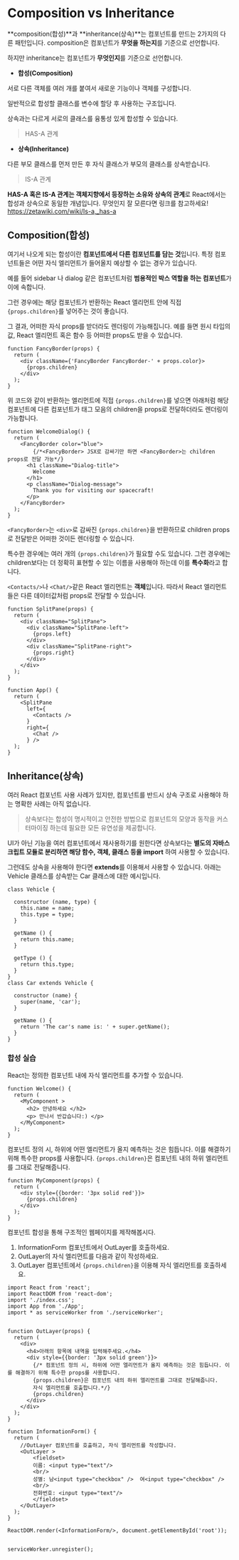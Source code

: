 # Composition vs Inheritance

**composition(합성)**과 **inheritance(상속)**는 컴포넌트를 만드는 2가지의 다른 패턴입니다. composition은 컴포넌트가 **무엇을 하는지**를 기준으로 선언합니다. 

하지만 inheritance는 컴포넌트가 **무엇인지**를 기준으로 선언합니다.

- **합성(Composition)**

서로 다른 객체를 여러 개를 붙여서 새로운 기능이나 객체를 구성합니다.

일반적으로 합성할 클래스를 변수에 할당 후 사용하는 구조입니다.

상속과는 다르게 서로의 클래스를 융통성 있게 합성할 수 있습니다.

> HAS-A 관계

- **상속(Inheritance)**

다른 부모 클래스를 먼저 만든 후 자식 클래스가 부모의 클래스를 상속받습니다.

> IS-A 관계

**HAS-A 혹은 IS-A 관계는 객체지향에서 등장하는 소유와 상속의 관계**로 React에서는 합성과 상속으로 동일한 개념입니다. 무엇인지 잘 모른다면 링크를 참고하세요!
<https://zetawiki.com/wiki/Is-a,_has-a>

## Composition(합성)

여기서 나오게 되는 합성이란 **컴포넌트에서 다른 컴포넌트를 담는 것**입니다. 특정 컴포넌트들은 어떤 자식 엘리먼트가 들어올지 예상할 수 없는 경우가 있습니다. 

예를 들어 sidebar 나 dialog 같은 컴포넌트처럼 **범용적인 박스 역할을 하는 컴포넌트**가 이에 속합니다.

그런 경우에는 해당 컴포넌트가 반환하는 React 엘리먼트 안에 직접 ```{props.children}```를 넣어주는 것이 좋습니다. 

그 결과, 어떠한 자식 props를 받더라도 렌더링이 가능해집니다. 예를 들면 원시 타입의 값, React 엘리먼트 혹은 함수 등 어떠한 props도 받을 수 있습니다.
```
function FancyBorder(props) {
  return (
    <div className={'FancyBorder FancyBorder-' + props.color}>
      {props.children}
    </div>
  );
}
```

위 코드와 같이 반환하는 엘리먼트에 직접 ```{props.children}```를 넣으면 아래처럼 해당 컴포넌트에 다른 컴포넌트가 태그 모음의 children을 props로 전달하더라도 렌더링이 가능합니다.
```
function WelcomeDialog() {
  return (
    <FancyBorder color="blue">
        {/*<FancyBorder> JSX로 감싸기만 하면 <FancyBorder>는 children props로 전달 가능*/}
      <h1 className="Dialog-title">
        Welcome
      </h1>
      <p className="Dialog-message">
        Thank you for visiting our spacecraft!
      </p>
    </FancyBorder>
  );
}
```

```<FancyBorder>```는 ```<div>```로 감싸진 ```{props.children}```을 반환하므로 children props로 전달받은 어떠한 것이든 렌더링할 수 있습니다. 

특수한 경우에는 여러 개의 ```{props.children}```가 필요할 수도 있습니다. 그런 경우에는 children보다는 더 정확히 표현할 수 있는 이름을 사용해야 하는데 이를 **특수화**라고 합니다.

```<Contacts/>```나 ```<Chat/>```같은 React 엘리먼트는 **객체**입니다. 따라서 React 엘리먼트들은 다른 데이터값처럼 props로 전달할 수 있습니다.
```
function SplitPane(props) {
  return (
    <div className="SplitPane">
      <div className="SplitPane-left">
        {props.left}
      </div>
      <div className="SplitPane-right">
        {props.right}
      </div>
    </div>
  );
}

function App() {
  return (
    <SplitPane
      left={
        <Contacts />
      }
      right={
        <Chat />
      } />
  );
}
```

## Inheritance(상속)

여러 React 컴포넌트 사용 사례가 있지만, 컴포넌트를 반드시 상속 구조로 사용해야 하는 명확한 사례는 아직 없습니다.

> 상속보다는 합성이 명시적이고 안전한 방법으로 컴포넌트의 모양과 동작을 커스터마이징 하는데 필요한 모든 유연성을 제공합니다.

UI가 아닌 기능을 여러 컴포넌트에서 재사용하기를 원한다면 상속보다는 **별도의 자바스크립트 모듈로 분리하면 해당 함수, 객체, 클래스 등을 import** 하여 사용할 수 있습니다.

그런데도 상속을 사용해야 한다면 **extends**를 이용해서 사용할 수 있습니다. 아래는 Vehicle 클래스를 상속받는 Car 클래스에 대한 예시입니다.
```
class Vehicle {

  constructor (name, type) {
    this.name = name;
    this.type = type;
  }

  getName () {
    return this.name;
  }

  getType () {
    return this.type;
  }
}
class Car extends Vehicle {

  constructor (name) {
    super(name, 'car');
  }

  getName () {
    return 'The car's name is: ' + super.getName();
  }
}
```

### 합성 실습

React는 정의한 컴포넌트 내에 자식 엘리먼트를 추가할 수 있습니다.
```
function Welcome() {
  return (
    <MyComponent >
      <h2> 안녕하세요 </h2>
      <p> 만나서 반갑습니다:) </p>
    </MyComponent>
  );
}
```

컴포넌트 정의 시, 하위에 어떤 엘리먼트가 올지 예측하는 것은 힘듭니다. 이를 해결하기 위해 특수한 props를 사용합니다. ```{props.children}```은 컴포넌트 내의 하위 엘리먼트를 그대로 전달해줍니다.
```
function MyComponent(props) {
  return (
    <div style={{border: '3px solid red'}}>
      {props.children}
    </div>
  );
}
```

컴포넌트 합성을 통해 구조적인 웹페이지를 제작해봅시다.

1. InformationForm 컴포넌트에서 OutLayer를 호출하세요.
2. OutLayer의 자식 엘리먼트를 다음과 같이 작성하세요.
3. OutLayer 컴포넌트에서 ```{props.children}```을 이용해 자식 엘리먼트를 호출하세요.

```
import React from 'react';
import ReactDOM from 'react-dom';
import './index.css';
import App from './App';
import * as serviceWorker from './serviceWorker';


function OutLayer(props) {
  return (
    <div>
      <h4>아래의 항목에 내역을 입력해주세요.</h4>
      <div style={{border: '3px solid green'}}>
        {/* 컴포넌트 정의 시, 하위에 어떤 엘리먼트가 올지 예측하는 것은 힘듭니다. 이를 해결하기 위해 특수한 props를 사용합니다. 
        {props.children}은 컴포넌트 내의 하위 엘리먼트를 그대로 전달해줍니다.
        자식 엘리먼트를 호출합니다.*/}
        {props.children}
      </div>
    </div>
  );
}

function InformationForm() {
  return (
    //OutLayer 컴포넌트를 호출하고, 자식 엘리먼트를 작성합니다.
    <OutLayer >
        <fieldset>
        이름: <input type="text"/>
        <br/>
        성별: 남<input type="checkbox" />  여<input type="checkbox" />
        <br/>
        전화번호: <input type="text"/>
        </fieldset>
    </OutLayer>
  );
}

ReactDOM.render(<InformationForm/>, document.getElementById('root'));


serviceWorker.unregister();
```

